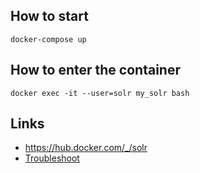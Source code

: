 ## How to start

```
docker-compose up
```

## How to enter the container

```
docker exec -it --user=solr my_solr bash
```

## Links 
- https://hub.docker.com/_/solr
- [Troubleshoot](https://github.com/docker-solr/docker-solr/issues/10)